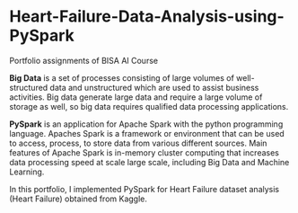 # Heart-Failure-Data-Analysis-using-PySpark
Portfolio assignments of BISA AI Course

**Big Data**
is a set of processes consisting of large volumes of well-structured data
and unstructured which are used to assist business activities. Big data
generate large data and require a large volume of storage as well,
so big data requires qualified data processing applications.

**PySpark**
is an application for Apache Spark with the python programming language. Apaches
Spark is a framework or environment that can be used to access,
process, to store data from various different sources. Main features of Apache Spark
is in-memory cluster computing that increases data processing speed at scale
large scale, including Big Data and Machine Learning.

In this portfolio, I implemented PySpark for Heart Failure dataset analysis
(Heart Failure) obtained from Kaggle.


